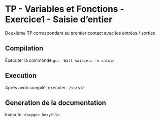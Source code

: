 # TP -  Variables et Fonctions - Exercice1 - Saisie d’entier

Deuxième TP correspondant au premier contact avec les entrées / sorties

## Compilation

Executer la commande `gcc -Wall saisie.c -o saisie`

## Execution

Après avoir compilé, executer `./saisie`

## Generation de la documentation

Executer `doxygen Doxyfile`

